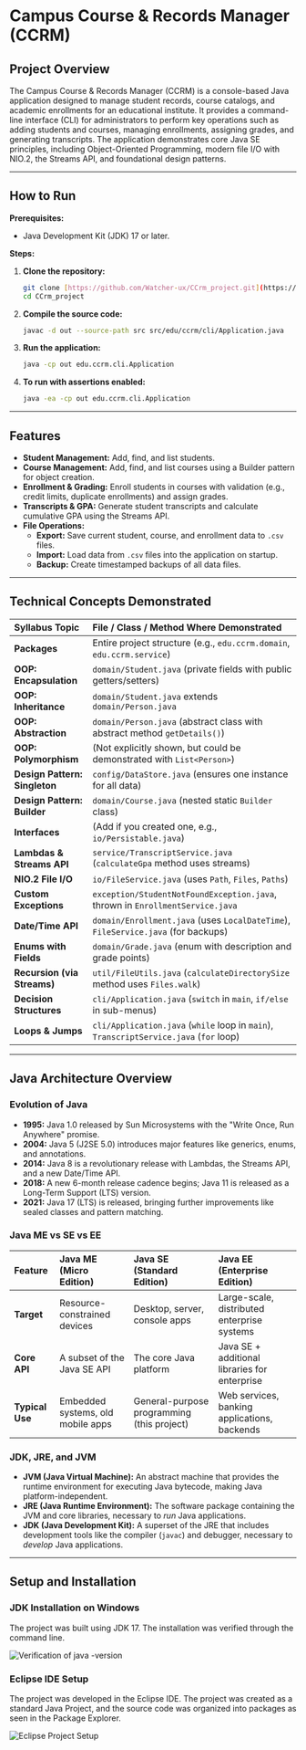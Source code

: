 # Campus Course & Records Manager (CCRM)

## Project Overview

The Campus Course & Records Manager (CCRM) is a console-based Java application designed to manage student records, course catalogs, and academic enrollments for an educational institute. It provides a command-line interface (CLI) for administrators to perform key operations such as adding students and courses, managing enrollments, assigning grades, and generating transcripts. The application demonstrates core Java SE principles, including Object-Oriented Programming, modern file I/O with NIO.2, the Streams API, and foundational design patterns.

---
## How to Run

**Prerequisites:**
* Java Development Kit (JDK) 17 or later.

**Steps:**
1.  **Clone the repository:**
    ```sh
    git clone [https://github.com/Watcher-ux/CCrm_project.git](https://github.com/Watcher-ux/CCrm_project.git)
    cd CCrm_project
    ```
2.  **Compile the source code:**
    ```sh
    javac -d out --source-path src src/edu/ccrm/cli/Application.java
    ```
3.  **Run the application:**
    ```sh
    java -cp out edu.ccrm.cli.Application
    ```
4.  **To run with assertions enabled:**
    ```sh
    java -ea -cp out edu.ccrm.cli.Application
    ```

---
## Features
* **Student Management:** Add, find, and list students.
* **Course Management:** Add, find, and list courses using a Builder pattern for object creation.
* **Enrollment & Grading:** Enroll students in courses with validation (e.g., credit limits, duplicate enrollments) and assign grades.
* **Transcripts & GPA:** Generate student transcripts and calculate cumulative GPA using the Streams API.
* **File Operations:**
    * **Export:** Save current student, course, and enrollment data to `.csv` files.
    * **Import:** Load data from `.csv` files into the application on startup.
    * **Backup:** Create timestamped backups of all data files.

---
## Technical Concepts Demonstrated

| Syllabus Topic | File / Class / Method Where Demonstrated |
| :--- | :--- |
| **Packages** | Entire project structure (e.g., `edu.ccrm.domain`, `edu.ccrm.service`) |
| **OOP: Encapsulation** | `domain/Student.java` (private fields with public getters/setters) |
| **OOP: Inheritance** | `domain/Student.java` extends `domain/Person.java` |
| **OOP: Abstraction** | `domain/Person.java` (abstract class with abstract method `getDetails()`) |
| **OOP: Polymorphism** | (Not explicitly shown, but could be demonstrated with `List<Person>`) |
| **Design Pattern: Singleton** | `config/DataStore.java` (ensures one instance for all data) |
| **Design Pattern: Builder** | `domain/Course.java` (nested static `Builder` class) |
| **Interfaces** | (Add if you created one, e.g., `io/Persistable.java`) |
| **Lambdas & Streams API** | `service/TranscriptService.java` (`calculateGpa` method uses streams) |
| **NIO.2 File I/O** | `io/FileService.java` (uses `Path`, `Files`, `Paths`) |
| **Custom Exceptions** | `exception/StudentNotFoundException.java`, thrown in `EnrollmentService.java` |
| **Date/Time API** | `domain/Enrollment.java` (uses `LocalDateTime`), `FileService.java` (for backups) |
| **Enums with Fields** | `domain/Grade.java` (enum with description and grade points) |
| **Recursion (via Streams)** | `util/FileUtils.java` (`calculateDirectorySize` method uses `Files.walk`) |
| **Decision Structures** | `cli/Application.java` (`switch` in `main`, `if/else` in sub-menus) |
| **Loops & Jumps** | `cli/Application.java` (`while` loop in `main`), `TranscriptService.java` (`for` loop) |

---
## Java Architecture Overview

### Evolution of Java
* **1995:** Java 1.0 released by Sun Microsystems with the "Write Once, Run Anywhere" promise.
* **2004:** Java 5 (J2SE 5.0) introduces major features like generics, enums, and annotations.
* **2014:** Java 8 is a revolutionary release with Lambdas, the Streams API, and a new Date/Time API.
* **2018:** A new 6-month release cadence begins; Java 11 is released as a Long-Term Support (LTS) version.
* **2021:** Java 17 (LTS) is released, bringing further improvements like sealed classes and pattern matching.

### Java ME vs SE vs EE

| Feature | Java ME (Micro Edition) | Java SE (Standard Edition) | Java EE (Enterprise Edition) |
| :--- | :--- | :--- | :--- |
| **Target** | Resource-constrained devices | Desktop, server, console apps | Large-scale, distributed enterprise systems |
| **Core API** | A subset of the Java SE API | The core Java platform | Java SE + additional libraries for enterprise |
| **Typical Use** | Embedded systems, old mobile apps | General-purpose programming (this project) | Web services, banking applications, backends |

### JDK, JRE, and JVM
* **JVM (Java Virtual Machine):** An abstract machine that provides the runtime environment for executing Java bytecode, making Java platform-independent.
* **JRE (Java Runtime Environment):** The software package containing the JVM and core libraries, necessary to *run* Java applications.
* **JDK (Java Development Kit):** A superset of the JRE that includes development tools like the compiler (`javac`) and debugger, necessary to *develop* Java applications.

---
## Setup and Installation

### JDK Installation on Windows
The project was built using JDK 17. The installation was verified through the command line.

![Verification of java -version](screenshots/java-version.png)

### Eclipse IDE Setup
The project was developed in the Eclipse IDE. The project was created as a standard Java Project, and the source code was organized into packages as seen in the Package Explorer.

![Eclipse Project Setup](screenshots/ide-setup.png)
